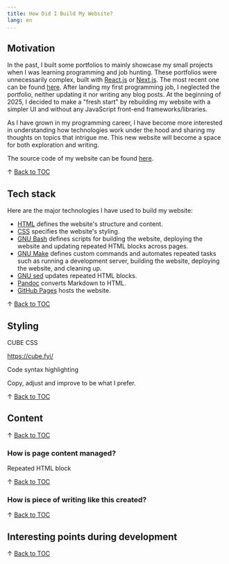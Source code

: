 ```yaml
---
title: How Did I Build My Website?
lang: en
...
```


## Motivation

In the past, I built some portfolios to mainly showcase my small projects
when I was learning programming and job hunting. These portfolios were unnecessarily
complex, built with [React.js](https://react.dev) or [Next.js](https://nextjs.org).
The most recent one can be found [here](https://vnngu.vercel.app/). After landing
my first programming job, I neglected the portfolio, neither updating it nor
writing any blog posts. At the beginning of 2025, I decided to make a "fresh start"
by rebuilding my website with a simpler UI and without any JavaScript front-end
frameworks/libraries.

As I have grown in my programming career, I have become more interested in
understanding how technologies work under the hood and sharing my thoughts on
topics that intrigue me. This new website will become a space for both exploration
and writing.

The source code of my website can be found [here](https://github.com/namvnngu/namvnngu.github.io).

&#8593; [Back to TOC](#TOC)

## Tech stack

Here are the major technologies I have used to build my website:

- [HTML](https://developer.mozilla.org/en-US/docs/Web/HTML) defines the website's
structure and content.
- [CSS](https://developer.mozilla.org/en-US/docs/Web/CSS) specifies the website's
styling.
- [GNU Bash](https://www.gnu.org/software/bash) defines scripts for building
the website, deploying the website and updating repeated HTML blocks across pages.
- [GNU Make](https://www.gnu.org/software/make) defines custom commands and
automates repeated tasks such as running a development server, building the website,
deploying the website, and cleaning up.
- [GNU sed](https://www.gnu.org/software/sed) updates repeated HTML blocks.
- [Pandoc](https://pandoc.org) converts Markdown to HTML.
- [GitHub Pages](https://pages.github.com) hosts the website.

&#8593; [Back to TOC](#TOC)

## Styling

CUBE CSS

https://cube.fyi/

Code syntax highlighting

Copy, adjust and improve to be what I prefer.

&#8593; [Back to TOC](#TOC)

## Content

&#8593; [Back to TOC](#TOC)

### How is page content managed?

Repeated HTML block

&#8593; [Back to TOC](#TOC)

### How is piece of writing like this created?

&#8593; [Back to TOC](#TOC)

## Interesting points during development

&#8593; [Back to TOC](#TOC)
